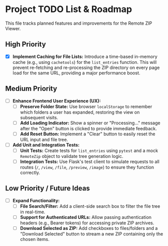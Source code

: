 # Project TODO List & Roadmap

This file tracks planned features and improvements for the Remote ZIP Viewer.

## High Priority

- [x] **Implement Caching for File Lists:** Introduce a time-based in-memory cache (e.g., using `cachetools`) for the `list_entries` function. This will prevent re-fetching and re-processing the ZIP directory on every page load for the same URL, providing a major performance boost.

## Medium Priority

- [ ] **Enhance Frontend User Experience (UX):**
    - [ ] **Preserve Folder State:** Use browser `localStorage` to remember which folders a user has expanded, restoring the view on subsequent visits.
    - [ ] **Add Loading Indicator:** Show a spinner or "Processing..." message after the "Open" button is clicked to provide immediate feedback.
    - [ ] **Add Reset Button:** Implement a "Clear" button to easily reset the URL input and file tree.

- [ ] **Add Unit and Integration Tests:**
    - [ ] **Unit Tests:** Create tests for `list_entries` using `pytest` and a mock `RemoteZip` object to validate tree generation logic.
    - [ ] **Integration Tests:** Use Flask's test client to simulate requests to all routes (`/`, `/view`, `/file`, `/preview`, `/image`) to ensure they function correctly.

## Low Priority / Future Ideas

- [ ] **Expand Functionality:**
    - [ ] **File Search/Filter:** Add a client-side search box to filter the file tree in real-time.
    - [ ] **Support for Authenticated URLs:** Allow passing authentication headers (e.g., Bearer tokens) for accessing private ZIP archives.
    - [ ] **Download Selected as ZIP:** Add checkboxes to files/folders and a "Download Selected" button to stream a new ZIP containing only the chosen items.
